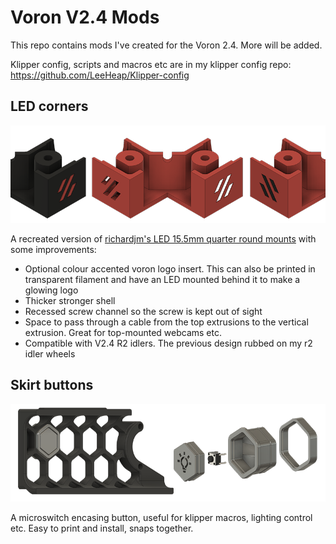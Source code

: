 # Voron V2.4 Mods
 
This repo contains mods I've created for the Voron 2.4. More will be added.

Klipper config, scripts and macros etc are in my klipper config repo: https://github.com/LeeHeap/Klipper-config

## LED corners
![LED Corners](https://github.com/LeeHeap/Voron-V2.4-Mods/raw/main/LED%20Corners/Images/banner.png "LED Corners")

A recreated version of [richardjm's LED 15.5mm quarter round mounts](https://github.com/VoronDesign/VoronUsers/blob/master/printer_mods/richardjm/led-mounts) with some improvements:
* Optional colour accented voron logo insert. This can also be printed in transparent filament and have an LED mounted behind it to make a glowing logo
* Thicker stronger shell 
* Recessed screw channel so the screw is kept out of sight
* Space to pass through a cable from the top extrusions to the vertical extrusion. Great for top-mounted webcams etc.
* Compatible with V2.4 R2 idlers. The previous design rubbed on my r2 idler wheels

## Skirt buttons
![Voron 2.4 skirt buttons](https://github.com/LeeHeap/Voron-V2.4-Mods/raw/main/Skirt%20Buttons/images/Banner.png "Skirt buttons")

A microswitch encasing button, useful for klipper macros, lighting control etc. Easy to print and install, snaps together.
